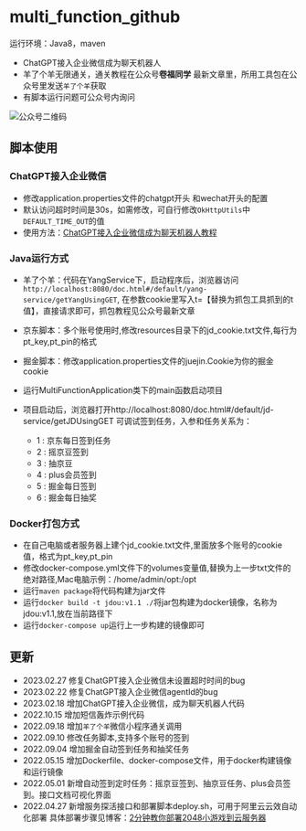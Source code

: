 # multi_function_github
运行环境：Java8，maven

- ChatGPT接入企业微信成为聊天机器人
- 羊了个羊无限通关，通关教程在公众号**卷福同学** 最新文章里，所用工具包在公众号里发送`羊了个羊`获取
- 有脚本运行问题可公众号内询问

![公众号二维码](https://raw.githubusercontent.com/longbig/multi_function_github/main/%E5%BE%AE%E4%BF%A1%E5%85%AC%E4%BC%97%E5%8F%B7.png)

## 脚本使用
### ChatGPT接入企业微信
- 修改application.properties文件的chatgpt开头 和wechat开头的配置
- 默认访问超时时间是30s，如需修改，可自行修改`OkHttpUtils`中`DEFAULT_TIME_OUT`的值
- 使用方法：[ChatGPT接入企业微信成为聊天机器人教程](https://longbig.github.io/2023/02/19/ChatGPT%E6%8E%A5%E5%85%A5%E4%BC%81%E4%B8%9A%E5%BE%AE%E4%BF%A1%E6%88%90%E4%B8%BA%E8%81%8A%E5%A4%A9%E6%9C%BA%E5%99%A8%E4%BA%BA/)

### Java运行方式
- 羊了个羊：代码在YangService下，启动程序后，浏览器访问`http://localhost:8080/doc.html#/default/yang-service/getYangUsingGET`,
  在参数cookie里写入t=【替换为抓包工具抓到的t值】，直接请求即可，抓包教程见公众号最新文章
- 京东脚本：多个账号使用时,修改resources目录下的jd_cookie.txt文件,每行为pt_key,pt_pin的格式
- 掘金脚本：修改application.properties文件的juejin.Cookie为你的掘金cookie

- 运行MultiFunctionApplication类下的main函数启动项目
- 项目启动后，浏览器打开http://localhost:8080/doc.html#/default/jd-service/getJDUsingGET 可调试签到任务，入参和任务关系为：
  - 1 : 京东每日签到任务
  - 2 : 摇京豆签到
  - 3 : 抽京豆
  - 4 : plus会员签到
  - 5 : 掘金每日签到
  - 6 : 掘金每日抽奖


### Docker打包方式
- 在自己电脑或者服务器上建个jd_cookie.txt文件,里面放多个账号的cookie值，格式为pt_key,pt_pin
- 修改docker-compose.yml文件下的volumes变量值,替换为上一步txt文件的绝对路径,Mac电脑示例：/home/admin/opt:/opt
- 运行`maven package`将代码构建为jar文件
- 运行`docker build -t jdou:v1.1 ./`将jar包构建为docker镜像，名称为jdou:v1.1,放在当前路径下
- 运行`docker-compose up`运行上一步构建的镜像即可

## 更新
- 2023.02.27 修复ChatGPT接入企业微信未设置超时时间的bug
- 2023.02.22 修复ChatGPT接入企业微信agentId的bug
- 2023.02.18 增加ChatGPT接入企业微信，成为聊天机器人代码
- 2022.10.15 增加短信轰炸示例代码
- 2022.09.18 增加`羊了个羊`微信小程序通关调用
- 2022.09.10 修改任务脚本,支持多个账号的签到
- 2022.09.04 增加掘金自动签到任务和抽奖任务
- 2022.05.15 增加Dockerfile、docker-compose文件，用于docker构建镜像和运行镜像
- 2022.05.01 新增自动签到定时任务：摇京豆签到、抽京豆任务、plus会员签到。接口文档可视化界面
- 2022.04.27 新增服务探活接口和部署脚本deploy.sh，可用于阿里云云效自动化部署 具体部署步骤见博客：[2分钟教你部署2048小游戏到云服务器](https://blog.csdn.net/qq_36624086/article/details/123777993)